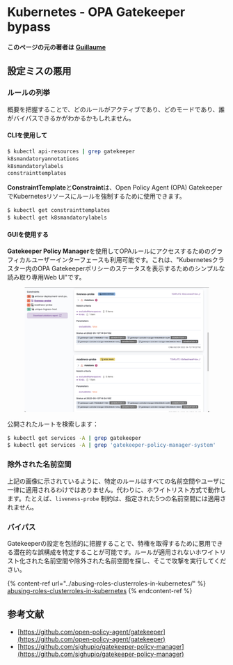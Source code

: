 # Kubernetes - OPA Gatekeeper bypass

**このページの元の著者は** [**Guillaume**](https://www.linkedin.com/in/guillaume-chapela-ab4b9a196)

## 設定ミスの悪用

### ルールの列挙

概要を把握することで、どのルールがアクティブであり、どのモードであり、誰がバイパスできるかがわかるかもしれません。

#### CLIを使用して
```bash
$ kubectl api-resources | grep gatekeeper
k8smandatoryannotations                                                             constraints.gatekeeper.sh/v1beta1                  false        K8sMandatoryAnnotations
k8smandatorylabels                                                                  constraints.gatekeeper.sh/v1beta1                  false        K8sMandatoryLabel
constrainttemplates                                                                 templates.gatekeeper.sh/v1                         false        ConstraintTemplate
```
**ConstraintTemplate**と**Constraint**は、Open Policy Agent (OPA) GatekeeperでKubernetesリソースにルールを強制するために使用できます。
```bash
$ kubectl get constrainttemplates
$ kubectl get k8smandatorylabels
```
#### GUIを使用する

**Gatekeeper Policy Manager**を使用してOPAルールにアクセスするためのグラフィカルユーザーインターフェースも利用可能です。これは、"Kubernetesクラスター内のOPA Gatekeeperポリシーのステータスを表示するためのシンプルな読み取り専用Web UI"です。

<figure><img src="../../../.gitbook/assets/05-constraints.png" alt=""><figcaption></figcaption></figure>

公開されたルートを検索します：
```bash
$ kubectl get services -A | grep gatekeeper
$ kubectl get services -A | grep 'gatekeeper-policy-manager-system'
```
### 除外された名前空間

上記の画像に示されているように、特定のルールはすべての名前空間やユーザに一律に適用されるわけではありません。代わりに、ホワイトリスト方式で動作します。たとえば、`liveness-probe` 制約は、指定された5つの名前空間には適用されません。

### バイパス

Gatekeeperの設定を包括的に把握することで、特権を取得するために悪用できる潜在的な誤構成を特定することが可能です。ルールが適用されないホワイトリスト化された名前空間や除外された名前空間を探し、そこで攻撃を実行してください。

{% content-ref url="../abusing-roles-clusterroles-in-kubernetes/" %}
[abusing-roles-clusterroles-in-kubernetes](../abusing-roles-clusterroles-in-kubernetes/)
{% endcontent-ref %}

## 参考文献

* [https://github.com/open-policy-agent/gatekeeper](https://github.com/open-policy-agent/gatekeeper)
* [https://github.com/sighupio/gatekeeper-policy-manager](https://github.com/sighupio/gatekeeper-policy-manager)
